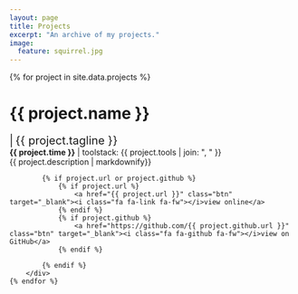 ```yaml
---
layout: page
title: Projects
excerpt: "An archive of my projects."
image:
  feature: squirrel.jpg
---
```


<div id="projects">
	{% for project in site.data.projects %}
		<div class="project">
			<h1>{{ project.name }}</h1> 
			<span class="separator" style="font-size: 20px">|</span>
			<span style="font-size: 20px">{{ project.tagline }}</span>
			<div class="meta">
				<span class="time" style="font-weight: bold">{{ project.time }}</span>
				<span class="toolstack">| toolstack:</span> {{ project.tools | join: ", " }}
			</div>
			<div class="description">{{ project.description | markdownify}}
			</div>


			{% if project.url or project.github %}
				{% if project.url %}
					<a href="{{ project.url }}" class="btn" target="_blank"><i class="fa fa-link fa-fw"></i>view online</a>
				{% endif %}
				{% if project.github %}
					<a href="https://github.com/{{ project.github.url }}" class="btn" target="_blank"><i class="fa fa-github fa-fw"></i>view on GitHub</a>
				{% endif %}

			{% endif %}
		</div>
	{% endfor %}
</div>

